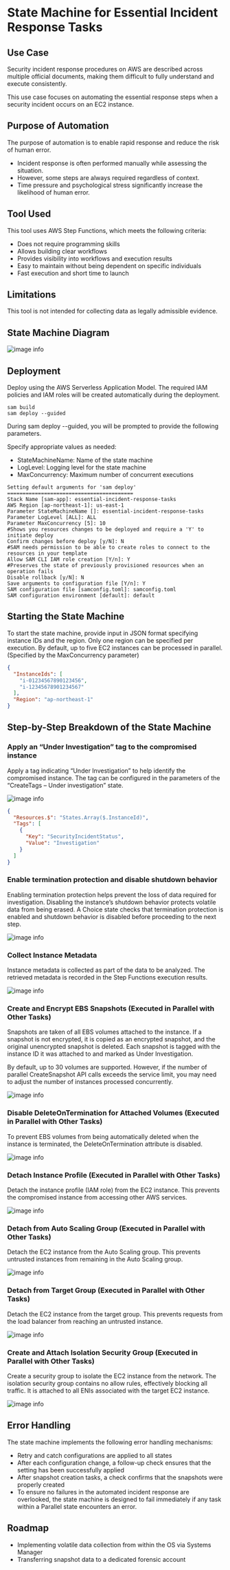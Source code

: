 # State Machine for Essential Incident Response Tasks
## Use Case
Security incident response procedures on AWS are described across multiple official documents, making them difficult to fully understand and execute consistently.

This use case focuses on automating the essential response steps when a security incident occurs on an EC2 instance.

## Purpose of Automation
The purpose of automation is to enable rapid response and reduce the risk of human error.
- Incident response is often performed manually while assessing the situation.
- However, some steps are always required regardless of context.
- Time pressure and psychological stress significantly increase the likelihood of human error.

## Tool Used
This tool uses AWS Step Functions, which meets the following criteria:
- Does not require programming skills
- Allows building clear workflows
- Provides visibility into workflows and execution results
- Easy to maintain without being dependent on specific individuals
- Fast execution and short time to launch

## Limitations
This tool is not intended for collecting data as legally admissible evidence.

## State Machine Diagram
![image info](Documentation/statemachine.png)

## Deployment
Deploy using the AWS Serverless Application Model. The required IAM policies and IAM roles will be created automatically during the deployment.
```
sam build
sam deploy --guided
```

During sam deploy --guided, you will be prompted to provide the following parameters. 

Specify appropriate values as needed:
- StateMachineName: Name of the state machine
- LogLevel: Logging level for the state machine
- MaxConcurrency: Maximum number of concurrent executions


```
Setting default arguments for 'sam deploy'
=========================================
Stack Name [sam-app]: essential-incident-response-tasks
AWS Region [ap-northeast-1]: us-east-1
Parameter StateMachineName []: essential-incident-response-tasks
Parameter LogLevel [ALL]: ALL
Parameter MaxConcurrency [5]: 10
#Shows you resources changes to be deployed and require a 'Y' to initiate deploy
Confirm changes before deploy [y/N]: N
#SAM needs permission to be able to create roles to connect to the resources in your template
Allow SAM CLI IAM role creation [Y/n]: Y
#Preserves the state of previously provisioned resources when an operation fails
Disable rollback [y/N]: N
Save arguments to configuration file [Y/n]: Y
SAM configuration file [samconfig.toml]: samconfig.toml
SAM configuration environment [default]: default
```

## Starting the State Machine
To start the state machine, provide input in JSON format specifying instance IDs and the region.
Only one region can be specified per execution.
By default, up to five EC2 instances can be processed in parallel.(Specified by the MaxConcurrency parameter)

```json
{
  "InstanceIds": [
    "i-01234567890123456",
    "i-12345678901234567"
  ],
  "Region": "ap-northeast-1"
}
```

## Step-by-Step Breakdown of the State Machine

### Apply an “Under Investigation” tag to the compromised instance
Apply a tag indicating “Under Investigation” to help identify the compromised instance.
The tag can be configured in the parameters of the “CreateTags – Under investigation” state.

![image info](Documentation/InstanceTag.png)

```json
{
  "Resources.$": "States.Array($.InstanceId)",
  "Tags": [
    {
      "Key": "SecurityIncidentStatus",
      "Value": "Investigation"
    }
  ]
}
```

### Enable termination protection and disable shutdown behavior
Enabling termination protection helps prevent the loss of data required for investigation.
Disabling the instance’s shutdown behavior protects volatile data from being erased.
A Choice state checks that termination protection is enabled and shutdown behavior is disabled before proceeding to the next step.

![image info](Documentation/terminate_protection.png)

### Collect Instance Metadata
Instance metadata is collected as part of the data to be analyzed.
The retrieved metadata is recorded in the Step Functions execution results.

![image info](Documentation/instance_metadata.png)

### Create and Encrypt EBS Snapshots (Executed in Parallel with Other Tasks)
Snapshots are taken of all EBS volumes attached to the instance.
If a snapshot is not encrypted, it is copied as an encrypted snapshot, and the original unencrypted snapshot is deleted.
Each snapshot is tagged with the instance ID it was attached to and marked as Under Investigation.

By default, up to 30 volumes are supported. However, if the number of parallel CreateSnapshot API calls exceeds the service limit, you may need to adjust the number of instances processed concurrently.

![image info](Documentation/ebs_snapshot.png)

### Disable DeleteOnTermination for Attached Volumes (Executed in Parallel with Other Tasks)
To prevent EBS volumes from being automatically deleted when the instance is terminated, the DeleteOnTermination attribute is disabled.

![image info](Documentation/disable_DeleteOnTermination.png)

### Detach Instance Profile (Executed in Parallel with Other Tasks)
Detach the instance profile (IAM role) from the EC2 instance.
This prevents the compromised instance from accessing other AWS services.

![image info](Documentation/detach_instansprofile.png)

### Detach from Auto Scaling Group (Executed in Parallel with Other Tasks)

Detach the EC2 instance from the Auto Scaling group.
This prevents untrusted instances from remaining in the Auto Scaling group.

![image info](Documentation/detach_autoscalinggroup.png)

### Detach from Target Group (Executed in Parallel with Other Tasks)

Detach the EC2 instance from the target group.
This prevents requests from the load balancer from reaching an untrusted instance.

![image info](Documentation/detach_targetgroup.png)

### Create and Attach Isolation Security Group (Executed in Parallel with Other Tasks)

Create a security group to isolate the EC2 instance from the network.
The isolation security group contains no allow rules, effectively blocking all traffic.
It is attached to all ENIs associated with the target EC2 instance.

![image info](Documentation/attach_isolateSG.png)

## Error Handling

The state machine implements the following error handling mechanisms:
-	Retry and catch configurations are applied to all states
- After each configuration change, a follow-up check ensures that the setting has been successfully applied
-	After snapshot creation tasks, a check confirms that the snapshots were properly created
- To ensure no failures in the automated incident response are overlooked, the state machine is designed to fail immediately if any task within a Parallel state encounters an error.


## Roadmap
-	Implementing volatile data collection from within the OS via Systems Manager
-	Transferring snapshot data to a dedicated forensic account